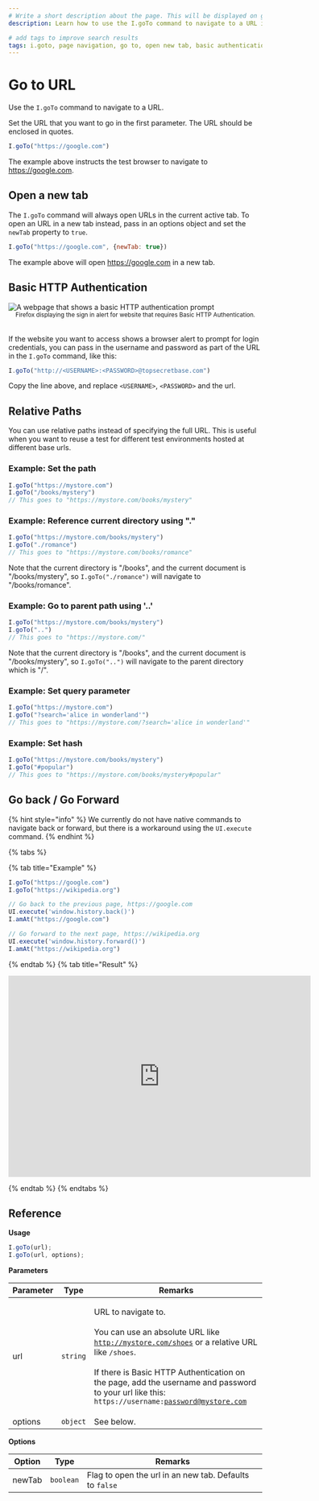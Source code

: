 ```yaml
---
# Write a short description about the page. This will be displayed on google search results.
description: Learn how to use the I.goTo command to navigate to a URL in your UIlicious test.

# add tags to improve search results
tags: i.goto, page navigation, go to, open new tab, basic authentication, url
---
```


# Go to URL

Use the `I.goTo` command to navigate to a URL.

Set the URL that you want to go in the first parameter. The URL should be enclosed in quotes.

```javascript
I.goTo("https://google.com")
```

The example above instructs the test browser to navigate to https://google.com.

## Open a new tab

The `I.goTo` command will always open URLs in the current active tab. To open an URL in a new tab instead, pass in an options object and set the `newTab` property to `true`.

```javascript
I.goTo("https://google.com", {newTab: true})
```

The example above will open https://google.com in a new tab.

## Basic HTTP Authentication


<img :src="$withBase('/static/img/basic_http_authentication_prompt.png')" alt="A webpage that shows a basic HTTP authentication prompt" style="display: block; min-width: 100%;">
<figcaption style="text-align: center; margin-bottom: 2rem;"><small>Firefox displaying the sign in alert for website that requires Basic HTTP Authentication.</small></figcaption>

If the website you want to access shows a browser alert to prompt for login credentials, you can pass in the username and password as part of the URL in the `I.goTo` command, like this:

```javascript
I.goTo("http://<USERNAME>:<PASSWORD>@topsecretbase.com")
```
Copy the line above, and replace `<USERNAME>`, `<PASSWORD>` and the url.

## Relative Paths

You can use relative paths instead of specifying the full URL. This is useful when you want to reuse a test for different test environments hosted at different base urls.

### Example: Set the path

```javascript
I.goTo("https://mystore.com")
I.goTo("/books/mystery")
// This goes to "https://mystore.com/books/mystery"
```

### Example: Reference current directory using "."

```javascript
I.goTo("https://mystore.com/books/mystery")
I.goTo("./romance")
// This goes to "https://mystore.com/books/romance"
```

Note that the current directory is "/books", and the current document is "/books/mystery", so `I.goTo("./romance")` will navigate to "/books/romance".

### Example: Go to parent path using '..'

```javascript
I.goTo("https://mystore.com/books/mystery")
I.goTo("..")
// This goes to "https://mystore.com/"
```

Note that the current directory is "/books", and the current document is "/books/mystery", so `I.goTo("..")` will navigate to the parent directory which is "/".

### Example: Set query parameter

```javascript
I.goTo("https://mystore.com")
I.goTo("?search='alice in wonderland'")
// This goes to "https://mystore.com/?search='alice in wonderland'"
```

### Example: Set hash

```javascript
I.goTo("https://mystore.com/books/mystery")
I.goTo("#popular")
// This goes to "https://mystore.com/books/mystery#popular"
```

## Go back / Go Forward

{% hint style="info" %}
We currently do not have native commands to navigate back or forward, but there is a workaround using the `UI.execute` command.
{% endhint %}

{% tabs %}

{% tab title="Example" %}

```javascript
I.goTo("https://google.com")
I.goTo("https://wikipedia.org")

// Go back to the previous page, https://google.com
UI.execute('window.history.back()')
I.amAt("https://google.com")

// Go forward to the next page, https://wikipedia.org
UI.execute('window.history.forward()')
I.amAt("https://wikipedia.org")
```

{% endtab %}
{% tab title="Result" %}

<iframe title='switch-tab-example-1' src="https://snippet.uilicious.com/embed/test/public/X9c6AwxTpEn8qBVL6U9M5G?stepNum=2&autoplay=0" style="display: block; min-width: 600px; min-height: 400px; margin: 0 auto; border: none;"></iframe>

{% endtab %}
{% endtabs %}

## Reference

**Usage**
```javascript
I.goTo(url);
I.goTo(url, options);
```

**Parameters**

| Parameter | Type     | Remarks                                                                                                                                                                                                                                                                                                                |
| --------- | -------- | ---------------------------------------------------------------------------------------------------------------------------------------------------------------------------------------------------------------------------------------------------------------------------------------------------------------------- |
| url       | `string` | <p>URL to navigate to.<br><br>You can use an absolute URL like <code>http://mystore.com/shoes</code> or a relative URL like <code>/shoes</code>.<br><br>If there is Basic HTTP Authentication on the page, add the username and password to your url like this: <code>https://username:password@mystore.com</code></p> |
| options   | `object` | See below.                                                                                                                                                                                                                                                                                                             |

**Options**

| Option | Type      | Remarks                                                 |
| ------ | --------- | ------------------------------------------------------- |
| newTab | `boolean` | Flag to open the url in an new tab. Defaults to `false` |
